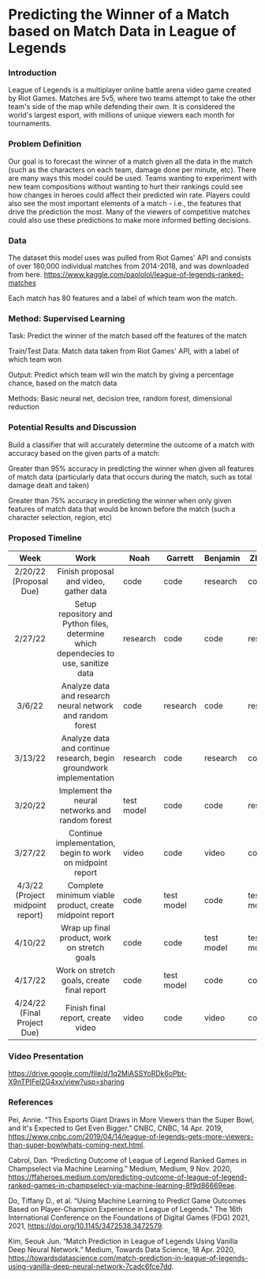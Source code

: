 # Predicting the Winner of a Match based on Match Data in League of Legends


### Introduction

League of Legends is a multiplayer online battle arena video game created by Riot Games. Matches are 5v5, where two teams attempt to take the other team's side of the map while defending their own. It is considered the world's largest esport, with millions of unique viewers each month for tournaments. 

### Problem Definition

Our goal is to forecast the winner of a match given all the data in the match (such as the characters on each team, damage done per minute, etc). There are many ways this model could be used. Teams wanting to experiment with new team compositions without wanting to hurt their rankings could see how changes in heroes could affect their predicted win rate. Players could also see the most important elements of a match - i.e., the features that drive the prediction the most. Many of the viewers of competitive matches could also use these predictions to make more informed betting decisions. 

### Data
The dataset this model uses was pulled from Riot Games' API and consists of over 180,000 individual matches from 2014-2018, and was downloaded from here.
https://www.kaggle.com/paololol/league-of-legends-ranked-matches

Each match has 80 features and a label of which team won the match.

### Method: Supervised Learning
Task: Predict the winner of the match based off the features of the match

Train/Test Data: Match data taken from Riot Games' API, with a label of which team won

Output: Predict which team will win the match by giving a percentage chance, based on the match data

Methods: Basic neural net, decision tree, random forest, dimensional reduction

### Potential Results and Discussion
Build a classifier that will accurately determine the outcome of a match with accuracy based on the given parts of a match:

Greater than 95% accuracy in predicting the winner when given all features of match data (particularly data that occurs during the match, such as total damage dealt and taken) 

Greater than 75% accuracy in predicting the winner when only given features of match data that would be known before the match (such a character selection, region, etc)

### Proposed Timeline 

|               Week               |                                         Work                                         | Noah       | Garrett    | Benjamin   | Zhenyu     | Jiacheng   |
|:--------------------------------:|:------------------------------------------------------------------------------------:|------------|------------|------------|------------|------------|
| 2/20/22 (Proposal Due)           | Finish proposal and video, gather data                                               | code       | code       | research   | code       | research   |
| 2/27/22                          | Setup repository and Python files, determine which dependecies to use, sanitize data | research   | code       | code       | research   | code       |
| 3/6/22                           | Analyze data and research neural network and random forest                           | code       | research   | code       | research   | code       |
| 3/13/22                          | Analyze data and continue research, begin groundwork implementation                  | research   | code       | research   | code       | test model |
| 3/20/22                          | Implement the neural networks and random forest                                      | test model | code       | code       | research   | code       |
| 3/27/22                          | Continue implementation, begin to work on midpoint report                            | video      | code       | video      | code       | code       |
| 4/3/22 (Project midpoint report) | Complete minimum viable product, create midpoint report                              | code       | test model | code       | test model | code       |
| 4/10/22                          | Wrap up final product, work on stretch goals                                         | code       | code       | test model | test model | code       |
| 4/17/22                          | Work on stretch goals, create final report                                           | code       | test model | code       | code       | code       |
| 4/24/22 (Final Project Due)      | Finish final report, create video                                                    | video      | code       | video      | code       | test model |

### Video Presentation
https://drive.google.com/file/d/1q2MiASSYoRDk6oPbt-X9nTPIFel2G4xx/view?usp=sharing

### References
Pei, Annie. “This Esports Giant Draws in More Viewers than the Super Bowl, and It's Expected to Get Even Bigger.” CNBC, CNBC, 14 Apr. 2019, https://www.cnbc.com/2019/04/14/league-of-legends-gets-more-viewers-than-super-bowlwhats-coming-next.html. 

Cabrol, Dan. “Predicting Outcome of League of Legend Ranked Games in Champselect via Machine Learning.” Medium, Medium, 9 Nov. 2020, https://ffaheroes.medium.com/predicting-outcome-of-league-of-legend-ranked-games-in-champselect-via-machine-learning-8f9d86669eae. 

Do, Tiffany D., et al. “Using Machine Learning to Predict Game Outcomes Based on Player-Champion Experience in League of Legends.” The 16th International Conference on the Foundations of Digital Games (FDG) 2021, 2021, https://doi.org/10.1145/3472538.3472579.

Kim, Seouk Jun. “Match Prediction in League of Legends Using Vanilla Deep Neural Network.” Medium, Towards Data Science, 18 Apr. 2020, https://towardsdatascience.com/match-prediction-in-league-of-legends-using-vanilla-deep-neural-network-7cadc6fce7dd. 


